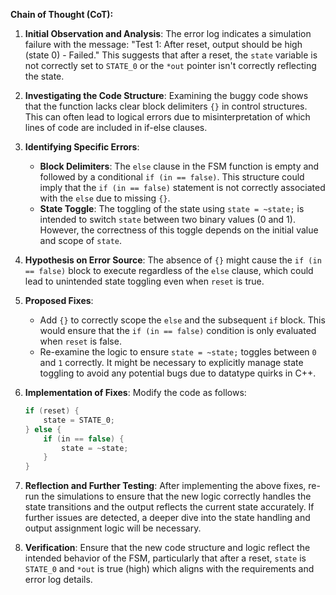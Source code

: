 **Chain of Thought (CoT):**

1. **Initial Observation and Analysis**:
   The error log indicates a simulation failure with the message: "Test 1: After reset, output should be high (state 0) - Failed." This suggests that after a reset, the `state` variable is not correctly set to `STATE_0` or the `*out` pointer isn't correctly reflecting the state.

2. **Investigating the Code Structure**:
   Examining the buggy code shows that the function lacks clear block delimiters `{}` in control structures. This can often lead to logical errors due to misinterpretation of which lines of code are included in if-else clauses.

3. **Identifying Specific Errors**:
   - **Block Delimiters**: The `else` clause in the FSM function is empty and followed by a conditional `if (in == false)`. This structure could imply that the `if (in == false)` statement is not correctly associated with the `else` due to missing `{}`.
   - **State Toggle**: The toggling of the state using `state = ~state;` is intended to switch `state` between two binary values (0 and 1). However, the correctness of this toggle depends on the initial value and scope of `state`.

4. **Hypothesis on Error Source**:
   The absence of `{}` might cause the `if (in == false)` block to execute regardless of the `else` clause, which could lead to unintended state toggling even when `reset` is true.

5. **Proposed Fixes**:
   - Add `{}` to correctly scope the `else` and the subsequent `if` block. This would ensure that the `if (in == false)` condition is only evaluated when `reset` is false.
   - Re-examine the logic to ensure `state = ~state;` toggles between `0` and `1` correctly. It might be necessary to explicitly manage state toggling to avoid any potential bugs due to datatype quirks in C++.

6. **Implementation of Fixes**:
   Modify the code as follows:
   ```cpp
   if (reset) {
       state = STATE_0;
   } else {
       if (in == false) {
           state = ~state;
       }
   }
   ```

7. **Reflection and Further Testing**:
   After implementing the above fixes, re-run the simulations to ensure that the new logic correctly handles the state transitions and the output reflects the current state accurately. If further issues are detected, a deeper dive into the state handling and output assignment logic will be necessary.

8. **Verification**:
   Ensure that the new code structure and logic reflect the intended behavior of the FSM, particularly that after a reset, `state` is `STATE_0` and `*out` is true (high) which aligns with the requirements and error log details.